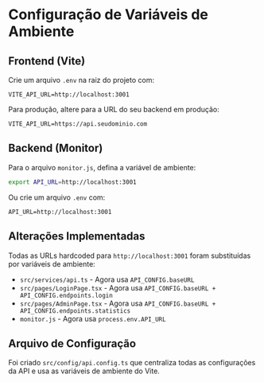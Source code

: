 # Configuração de Variáveis de Ambiente

## Frontend (Vite)

Crie um arquivo `.env` na raiz do projeto com:

```
VITE_API_URL=http://localhost:3001
```

Para produção, altere para a URL do seu backend em produção:

```
VITE_API_URL=https://api.seudominio.com
```

## Backend (Monitor)

Para o arquivo `monitor.js`, defina a variável de ambiente:

```bash
export API_URL=http://localhost:3001
```

Ou crie um arquivo `.env` com:

```
API_URL=http://localhost:3001
```

## Alterações Implementadas

Todas as URLs hardcoded para `http://localhost:3001` foram substituídas por variáveis de ambiente:

- `src/services/api.ts` - Agora usa `API_CONFIG.baseURL`
- `src/pages/LoginPage.tsx` - Agora usa `API_CONFIG.baseURL + API_CONFIG.endpoints.login`
- `src/pages/AdminPage.tsx` - Agora usa `API_CONFIG.baseURL + API_CONFIG.endpoints.statistics`
- `monitor.js` - Agora usa `process.env.API_URL`

## Arquivo de Configuração

Foi criado `src/config/api.config.ts` que centraliza todas as configurações da API e usa as variáveis de ambiente do Vite. 